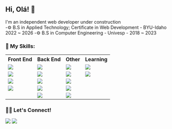 ## Hi, Olá! 👋


I'm an independent web developer under construction <br>
-⚙️  B.S in Applied Technology; Certificate in Web Development - BYU-Idaho 2022 ~ 2026
-⚙️  B.S in Computer Engineering - Univesp - 2018 ~ 2023


### 🚀 My Skills:
<table style="width:100%">
  <tr>
    <th>Front End</th>
    <th>Back End</th> 
    <th>Other</th>
    <th>Learning</th>
  </tr>
  <tr>
    <td><img src="https://img.shields.io/badge/angular-%23DD0031.svg?&style=for-the-badge&logo=angular&logoColor=white"></td>
    <td><img src="https://img.shields.io/badge/mongodb-%2347A248.svg?&style=for-the-badge&logo=mongodb&logoColor=white"></td>
    <td><img src="https://img.shields.io/badge/git-%23F05032.svg?&style=for-the-badge&logo=git&logoColor=white"></td>
    <td><img src="https://img.shields.io/badge/wordpress-%23007ACC.svg?&style=for-the-badge&logo=wordpress&logoColor=white"></td>
  </tr>
  <tr>
    <td><img src="https://img.shields.io/badge/css3-%231572B6.svg?&style=for-the-badge&logo=css3&logoColor=white"></td>
    <td><img src="https://img.shields.io/badge/node.js-%23339933.svg?&style=for-the-badge&logo=node.js&logoColor=white"></td>
    <td><img src="https://img.shields.io/badge/github-%23181717.svg?&style=for-the-badge&logo=github&logoColor=white"></td>
    <td><img src="https://img.shields.io/badge/vue-%234FC08D.svg?&style=for-the-badge&logo=vue.js&logoColor=white"></td>
  </tr>
  <tr>
    <td><img src="https://img.shields.io/badge/html5-%23E34F26.svg?&style=for-the-badge&logo=html5&logoColor=white"></td>
    <td><img src="https://img.shields.io/badge/npm-%23CB3837.svg?&style=for-the-badge&logo=npm&logoColor=white"></td>
    <td><img src="https://img.shields.io/badge/vsCode-%23007ACC.svg?&style=for-the-badge&logo=visualstudiocode&logoColor=white"></td>
    <td></td>
  </tr>
  <tr>
    <td><img src="https://img.shields.io/badge/bootstrap-%23563D7C.svg?&style=for-the-badge&logo=bootstrap&logoColor=white"></td>
    <td><img src="https://img.shields.io/badge/php-%231572B6.svg?&style=for-the-badge&logo=php&logoColor=white"></td>
     <td><img src="https://img.shields.io/badge/linux-%23181717.svg?&style=for-the-badge&logo=linux&logoColor=white"></td>
    <td></td>
   
  </tr>
  <tr>
    <td></td>
    <td><img src="https://img.shields.io/badge/python-%231572B6.svg?&style=for-the-badge&logo=python&logoColor=white"></td>
    <td><img src="https://img.shields.io/badge/apache-%23E34F26.svg?&style=for-the-badge&logo=apache&logoColor=white"></td>
    <td></td>
  </tr>
</table>

### 🤝🏽 Let's Connect!
<a href="https://www.linkedin.com/in/felipe-belisario/"><img src="https://img.shields.io/badge/linkedin-%230077B5.svg?&style=for-the-badge&logo=linkedin&logoColor=white"></a> <a href="https://www.facebook.com/felipesud"><img src="https://img.shields.io/badge/facebook-%231DA1F2.svg?&style=for-the-badge&logo=facebook&logoColor=white"></a>




 
 

   

  
